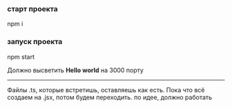 ### старт проекта

npm i

### запуск проекта

npm start

Должно высветить **Hello world** на 3000 порту

---

Файлы .ts, которые встретишь, оставляешь как есть. Пока что всё создаем на .jsx, потом будем переходить. по идее, должно работать